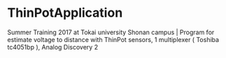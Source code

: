 # ThinPotApplication
Summer Training 2017 at Tokai university Shonan campus | Program for estimate voltage to distance with ThinPot sensors, 1 multiplexer ( Toshiba tc4051bp ), Analog Discovery 2
